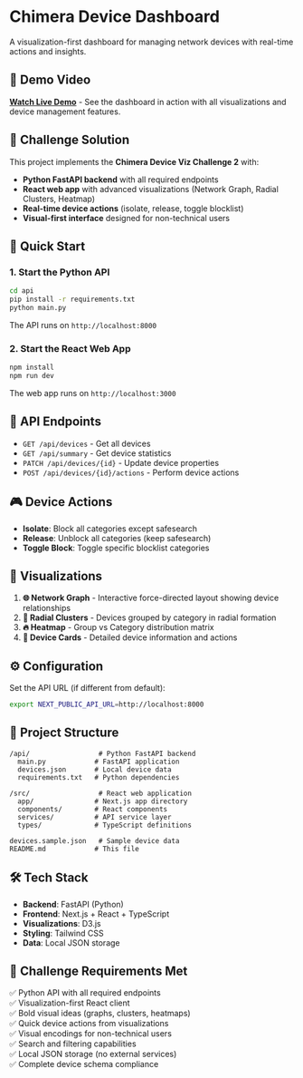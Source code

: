 # Chimera Device Dashboard

A visualization-first dashboard for managing network devices with real-time actions and insights.

## 🎥 Demo Video

**[Watch Live Demo](https://www.youtube.com/watch?v=jQ8hHeGImWo)** - See the dashboard in action with all visualizations and device management features.

## 🎯 Challenge Solution

This project implements the **Chimera Device Viz Challenge 2** with:
- **Python FastAPI backend** with all required endpoints
- **React web app** with advanced visualizations (Network Graph, Radial Clusters, Heatmap)
- **Real-time device actions** (isolate, release, toggle blocklist)
- **Visual-first interface** designed for non-technical users

## 🚀 Quick Start

### 1. Start the Python API

```bash
cd api
pip install -r requirements.txt
python main.py
```

The API runs on `http://localhost:8000`

### 2. Start the React Web App

```bash
npm install
npm run dev
```

The web app runs on `http://localhost:3000`

## 📡 API Endpoints

- `GET /api/devices` - Get all devices
- `GET /api/summary` - Get device statistics  
- `PATCH /api/devices/{id}` - Update device properties
- `POST /api/devices/{id}/actions` - Perform device actions

## 🎮 Device Actions

- **Isolate**: Block all categories except safesearch
- **Release**: Unblock all categories (keep safesearch)  
- **Toggle Block**: Toggle specific blocklist categories

## 🎨 Visualizations

1. **🌐 Network Graph** - Interactive force-directed layout showing device relationships
2. **🎯 Radial Clusters** - Devices grouped by category in radial formation
3. **🔥 Heatmap** - Group vs Category distribution matrix
4. **📱 Device Cards** - Detailed device information and actions

## ⚙️ Configuration

Set the API URL (if different from default):
```bash
export NEXT_PUBLIC_API_URL=http://localhost:8000
```

## 📁 Project Structure

```
/api/                 # Python FastAPI backend
  main.py            # FastAPI application
  devices.json       # Local device data
  requirements.txt   # Python dependencies
  
/src/                 # React web application
  app/               # Next.js app directory
  components/        # React components
  services/          # API service layer
  types/             # TypeScript definitions
  
devices.sample.json   # Sample device data
README.md            # This file
```

## 🛠️ Tech Stack

- **Backend**: FastAPI (Python)
- **Frontend**: Next.js + React + TypeScript
- **Visualizations**: D3.js
- **Styling**: Tailwind CSS
- **Data**: Local JSON storage

## 🎯 Challenge Requirements Met

✅ Python API with all required endpoints  
✅ Visualization-first React client  
✅ Bold visual ideas (graphs, clusters, heatmaps)  
✅ Quick device actions from visualizations  
✅ Visual encodings for non-technical users  
✅ Search and filtering capabilities  
✅ Local JSON storage (no external services)  
✅ Complete device schema compliance

